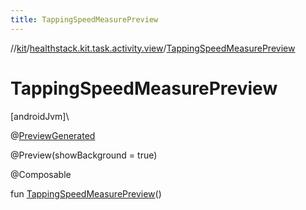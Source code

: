 ```yaml
---
title: TappingSpeedMeasurePreview
---
```

//[kit](../../index.html)/[healthstack.kit.task.activity.view](index.html)/[TappingSpeedMeasurePreview](-tapping-speed-measure-preview.html)



# TappingSpeedMeasurePreview



[androidJvm]\




@[PreviewGenerated](../healthstack.kit.annotation/-preview-generated/index.html)



@Preview(showBackground = true)



@Composable



fun [TappingSpeedMeasurePreview](-tapping-speed-measure-preview.html)()




